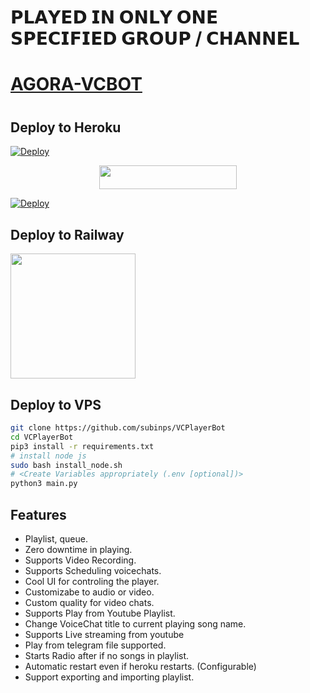 #  𝗣𝗟𝗔𝗬𝗘𝗗 𝗜𝗡 𝗢𝗡𝗟𝗬 𝗢𝗡𝗘 𝗦𝗣𝗘𝗖𝗜𝗙𝗜𝗘𝗗 𝗚𝗥𝗢𝗨𝗣 / 𝗖𝗛𝗔𝗡𝗡𝗘𝗟 

# [AGORA-VCBOT](t.me/agora_robots)



#



## Deploy to Heroku


[![Deploy](https://www.herokucdn.com/deploy/button.svg)](https://heroku.com/deploy?template=https://github.com/MR-AGORA/AGORA-VCBOT)    

<p align="center"><a href="https://my.heroku.com/deploy?template=https://github.com/MR-AGORA/AGORA-VCBOT"> <img src="https://cdn.scalingo.com/deploy/button.svg" width="220" height="38.45"/></a></p>

    


[![Deploy](https://www.herokucdn.com/deploy)](https://telegram.dog/XTZ_H)

## Deploy to Railway
<p><a href=https://github.com/subinps/VCPlayerBot/issues/7> <img src="https://img.shields.io/badge/Deploy%20To%20Railway-blueviolet?style=for-the-badge&logo=railway" width="200""/></a></p>

 
## Deploy to VPS

```sh
git clone https://github.com/subinps/VCPlayerBot
cd VCPlayerBot
pip3 install -r requirements.txt
# install node js
sudo bash install_node.sh
# <Create Variables appropriately (.env [optional])>
python3 main.py
```

## Features

- Playlist, queue.
- Zero downtime in playing.
- Supports Video Recording.
- Supports Scheduling voicechats.
- Cool UI for controling the player.
- Customizabe to audio or video.
- Custom quality for video chats.
- Supports Play from Youtube Playlist.
- Change VoiceChat title to current playing song name.
- Supports Live streaming from youtube
- Play from telegram file supported.
- Starts Radio after if no songs in playlist.
- Automatic restart even if heroku restarts. (Configurable)
- Support exporting and importing playlist.

